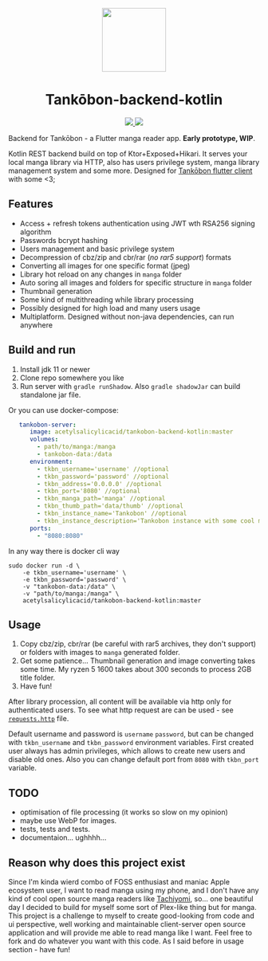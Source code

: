 <p align="center">
  <img src="https://raw.githubusercontent.com/AcetylsalicylicAcid/tankobon-backend-kotlin/master/.github/assets/logo.svg" height="128">
  <h1 align="center">Tankōbon-backend-kotlin</h1>
</p>

<p align="center">
  <a href="https://github.com/AcetylsalicylicAcid/tankobon-backend-kotlin/actions/workflows/ci.yaml">
    <img src="https://github.com/AcetylsalicylicAcid/tankobon-backend-kotlin/actions/workflows/ci.yaml/badge.svg">
  </a>
  <a href="https://detekt.dev">
    <img src="https://img.shields.io/badge/Analyzer-detekt-ae4c98">
  </a>
</p>

Backend for Tankōbon - a Flutter manga reader app. __Early prototype, WIP__.

Kotlin REST backend build on top of Ktor+Exposed+Hikari. It serves your local manga library via HTTP, also has users privilege system, manga library management system and some more. Designed for [Tankōbon flutter client](https://github.com/AcetylsalicylicAcid/tankobon-flutter) with some <3;

## Features
- Access + refresh tokens authentication using JWT wth RSA256 signing algorithm
- Passwords bcrypt hashing
- Users management and basic privilege system
- Decompression of cbz/zip and cbr/rar (*no rar5 support*) formats
- Converting all images for one specific format (jpeg)
- Library hot reload on any changes in `manga` folder
- Auto soring all images and folders for specific structure in `manga` folder
- Thumbnail generation
- Some kind of multithreading while library processing
- Possibly designed for high load and many users usage
- Multiplatform. Designed without non-java dependencies, can run anywhere

## Build and run
1. Install jdk 11 or newer
2. Clone repo somewhere you like
3. Run server with `gradle runShadow`. Also `gradle shadowJar` can build standalone jar file.

Or you can use docker-compose:
```yaml
   tankobon-server:
      image: acetylsalicylicacid/tankobon-backend-kotlin:master
      volumes:
        - path/to/manga:/manga
        - tankobon-data:/data
      environment:
        - tkbn_username='username' //optional
        - tkbn_password='password' //optional
        - tkbn_address='0.0.0.0' //optional
        - tkbn_port='8080' //optional
        - tkbn_manga_path='manga' //optional
        - tkbn_thumb_path='data/thumb' //optional
        - tkbn_instance_name='Tankobon' //optional
        - tkbn_instance_description='Tankobon instance with some cool manga' //optional
      ports:
        - "8080:8080"
```

In any way there is docker cli way
```shell
sudo docker run -d \
    -e tkbn_username='username' \
    -e tkbn_password='password' \
    -v "tankobon-data:/data" \
    -v "path/to/manga:/manga" \
    acetylsalicylicacid/tankobon-backend-kotlin:master
```

## Usage
1. Copy cbz/zip, cbr/rar (be careful with rar5 archives, they don't support) or folders with images to `manga` generated folder.
2. Get some patience... Thumbnail generation and image converting takes some time. My ryzen 5 1600 takes about 300 seconds to process 2GB title folder.
3. Have fun!

After library procession, all content will be available via http only for authenticated users. To see what http request are can be used - see [`requests.http`](https://github.com/ASPIRINmoe/tankobon-server-kotlin/blob/dev/requests.http) file.

Default username and password is `username` `password`, but can be changed with `tkbn_username` and `tkbn_password` environment variables. First created user always has admin privileges, which allows to create new users and disable old ones. Also you can change default port from `8080` with `tkbn_port` variable.

## TODO
- optimisation of file processing (it works so slow on my opinion)
- maybe use WebP for images.
- tests, tests and tests.
- documentaion... ughhhh...

## Reason why does this project exist

Since I'm kinda wierd combo of FOSS enthusiast and maniac Apple ecosystem user, I want to read manga using my phone, and I don't have any kind of cool open source manga readers like [Tachiyomi](https://github.com/tachiyomiorg/tachiyomi), so... one beautiful day I decided to build for myself some sort of Plex-like thing but for manga. This project is a challenge to myself to create good-looking from code and ui perspective, well working and maintainable client-server open source application and will provide me able to read manga like I want. Feel free to fork and do whatever you want with this code. As I said before in usage section - have fun!